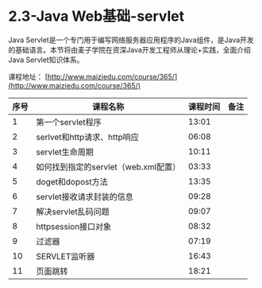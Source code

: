 # 2.3-Java Web基础-servlet

Java Servlet是一个专门用于编写网络服务器应用程序的Java组件，是Java开发的基础语言。本节将由麦子学院在资深Java开发工程师从理论+实践，全面介绍Java Servlet知识体系。

课程地址：  [http://www.maiziedu.com/course/365/](http://www.maiziedu.com/course/365/)

| 序号 | 课程名称 | 课程时间 | 备注 | 
| --- | --- | --- | --- | 
| 1 | 第一个servlet程序 | 13:01 | |
| 2 | serlvet和http请求、http响应 | 06:08 | |
| 3 | servlet生命周期 | 10:11 | |
| 4 | 如何找到指定的servlet（web.xml配置） | 03:33 | |
| 5 | doget和dopost方法 | 13:35 | |
| 6 | servlet接收请求封装的信息 | 09:28 | |
| 7 | 解决servlet乱码问题 | 09:07 | |
| 8 | httpsession接口对象 | 08:32 | |
| 9 | 过滤器 | 07:19 | |
| 10 | SERVLET监听器 | 16:43 | |
| 11 | 页面跳转 | 18:21 | |